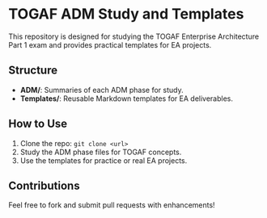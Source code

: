 # TOGAF ADM Study and Templates

This repository is designed for studying the TOGAF Enterprise Architecture Part 1 exam and provides practical templates for EA projects.

## Structure
- **ADM/**: Summaries of each ADM phase for study.
- **Templates/**: Reusable Markdown templates for EA deliverables.

## How to Use
1. Clone the repo: `git clone <url>`
2. Study the ADM phase files for TOGAF concepts.
3. Use the templates for practice or real EA projects.

## Contributions
Feel free to fork and submit pull requests with enhancements!